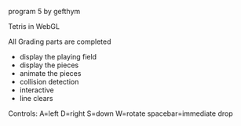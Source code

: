 program 5 by gefthym

Tetris in WebGL

All Grading parts are completed

 * display the playing field
 * display the pieces
 * animate the pieces
 * collision detection
 * interactive
 * line clears

 Controls: A=left D=right S=down W=rotate spacebar=immediate drop